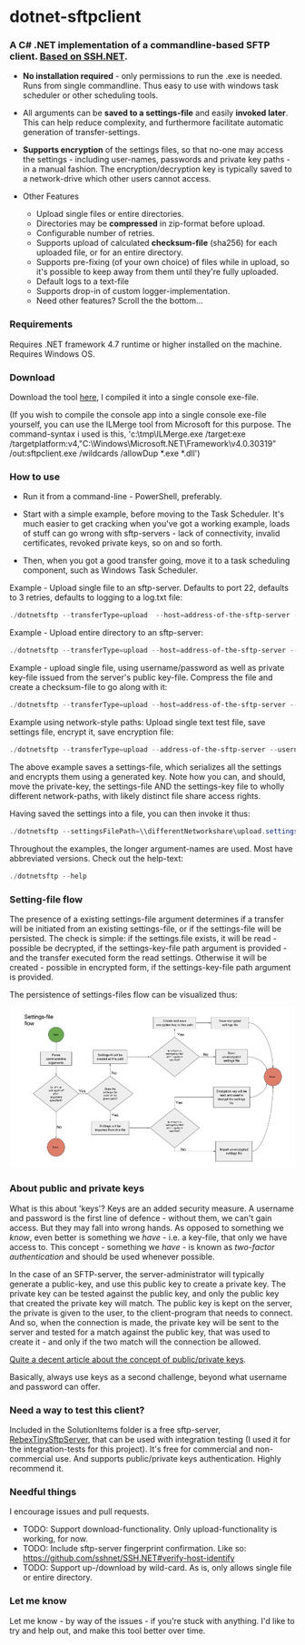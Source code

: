 # dotnet-sftpclient

### A C# .NET implementation of a commandline-based SFTP client. [Based on SSH.NET](https://github.com/sshnet/SSH.NET).

* __No installation required__ - only permissions to run the .exe is needed. Runs from single commandline. Thus easy to use with windows task scheduler or other scheduling tools.

* All arguments can be __saved to a settings-file__ and easily __invoked later__. This can help reduce complexity, and furthermore facilitate automatic generation of transfer-settings.

* __Supports encryption__ of the settings files, so that no-one may access the settings - including user-names, passwords and private key paths - in a manual fashion. The encryption/decryption key is typically saved to a network-drive which other users cannot access.

* Other Features
  * Upload single files or entire directories.
  * Directories may be __compressed__ in zip-format before upload.
  * Configurable number of retries.
  * Supports upload of calculated __checksum-file__ (sha256) for each uploaded file, or for an entire directory.
  * Supports pre-fixing (of your own choice) of files while in upload, so it's possible to keep away from them until they're fully uploaded.
  * Default logs to a text-file 
  * Supports drop-in of custom logger-implementation.
  * Need other features? Scroll the the bottom...


### Requirements

Requires .NET framework 4.7 runtime or higher installed on the machine. Requires Windows OS. 

### Download

Download the tool [here](./sftpclient.exe), I compiled it into a single console exe-file.

(If you wish to compile the console app into a single console exe-file yourself, you can use the ILMerge tool from Microsoft for this purpose. The command-syntax i used is this, 'c:\tmp\ILMerge.exe /target:exe /targetplatform:v4,"C:\Windows\Microsoft.NET\Framework\v4.0.30319" /out:sftpclient.exe /wildcards /allowDup *.exe *.dll')

### How to use

- Run it from a command-line - PowerShell, preferably. 

- Start with a simple example, before moving to the Task Scheduler. It's much easier to get cracking when you've got a working example, loads of stuff can go wrong with sftp-servers - lack of connectivity, invalid certificates, revoked private keys, so on and so forth.

- Then, when you got a good transfer going, move it to a task scheduling component, such as Windows Task Scheduler.

Example - Upload single file to an sftp-server. Defaults to port 22, defaults to 3 retries, defaults to logging to a log.txt file:
	
```powershell
./dotnetsftp --transferType=upload  --host=address-of-the-sftp-server --username=testName --password=testPw --sp=c:\fileToUpload.txt --dp=/home/user/pathToUploadTo
```

Example - Upload entire directory to an sftp-server:

```powershell
./dotnetsftp --transferType=upload --host=address-of-the-sftp-server --username=testName --password=testPw --sp=c:\directoryOfFilesToUpload --dp=/home/user/pathToUploadTo
```

Example - upload single file, using username/password as well as private key-file issued from the server's public key-file. Compress the file and create a checksum-file to go along with it:

```powershell
./dotnetsftp --transferType=upload --host=address-of-the-sftp-server --username=testName --password=testPw --pk=c:\myKeyFiles\privateKeyOpenSSH.key --sp=c:\directoryOfFilesToUpload --dp=/home/user/pathToUploadTo --checkSum --compressDictionary
```

Example using network-style paths: Upload single text test file, save settings file, encrypt it, save encryption file:

```powershell
./dotnetsftp --transferType=upload --address-of-the-sftp-server --username=testName --password=testPW --pk=\\networkshare\subfolder\privateKeyOpenSSH.key --dp=/temp --sp=\\networkshare\subfolder\test.txt --ow --settingsFilePath=\\differentNetworkshare\upload.settings --settingsKeyFilePath=\\evenDifferentNetworkshare\\uploadTest.settingsKey
```

The above example saves a settings-file, which serializes all the settings and encrypts them using a generated key. Note how you can, and should, move the private-key, the settings-file AND the settings-key file to wholly different network-paths, with likely distinct file share access rights.

Having saved the settings into a file, you can then invoke it thus:
```powershell
./dotnetsftp --settingsFilePath=\\differentNetworkshare\upload.settings --settingsKeyFilePath=\\evenDifferentNetworkshare\\uploadTest.settingsKey
```

Throughout the examples, the longer argument-names are used. Most have abbreviated versions. Check out the help-text:
```powershell
./dotnetsftp --help
```

### Setting-file flow

The presence of a existing settings-file argument determines if a transfer will be initiated from an existing settings-file, or if the settings-file will be persisted. The check is simple: if the settings.file exists, it will be read - possible be decrypted, if the settings-key-file path argument is provided - and the transfer executed form the read settings. Otherwise it will be created - possible in encrypted form, if the settings-key-file path argument is provided.

The persistence of settings-files flow can be visualized thus:

![Dotnetsftp Settingsfile Route Diagram](dotnetsftp_settingsfileRouteDiagram.png)


### About public and private keys

What is this about 'keys'? Keys are an added security measure. A username and password is the first line of defence - without them, we can't gain access. But they may fall into wrong hands. As opposed to something we _know_,  even better is something we _have_ - i.e. a key-file, that only we have access to. This concept - something we _have_ - is known as _two-factor authentication_ and should be used whenever possible.

In the case of an SFTP-server, the server-administrator will typically generate a public-key, and use this public key to create a private key. The private key can be tested against the public key, and only the public key that created the private key will match. The public key is kept on the server, the private is given to the user, to the client-program that needs to connect. And so, when the connection is made, the private key will be sent to the server and tested for a match against the public key, that was used to create it - and only if the two match will the connection be allowed.

[Quite a decent article about the concept of public/private keys](http://www.jscape.com/blog/what-is-an-sftp-key).

Basically, always use keys as a second challenge, beyond what username and password can offer.

### Need a way to test this client? 

Included in the SolutionItems folder is a free sftp-server, [RebexTinySftpServer](https://labs.rebex.net/tiny-sftp-server), that can be used with integration testing (I used it for the integration-tests for this project). It's free for commercial and non-commercial use. And supports public/private keys authentication. Highly recommend it. 


### Needful things

I encourage issues and pull requests.

* TODO: Support download-functionality. Only upload-functionality is working, for now.
* TODO: Include sftp-server fingerprint confirmation. Like so: https://github.com/sshnet/SSH.NET#verify-host-identify
* TODO: Support up-/download by wild-card. As is, only allows single file or entire directory.


### Let me know

Let me know - by way of the issues - if you're stuck with anything. I'd like to try and help out, and make this tool better over time.

